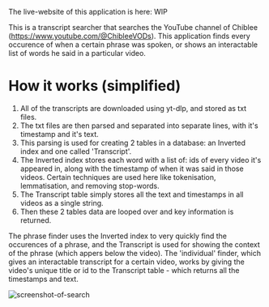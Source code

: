 The live-website of this application is here: WIP

This is a transcript searcher that searches the YouTube channel of Chiblee (https://www.youtube.com/@ChibleeVODs).
This application finds every occurence of when a certain phrase was spoken, or shows an interactable list of words he said in a particular video.


# How it works (simplified)
1. All of the transcripts are downloaded using yt-dlp, and stored as txt files.
2. The txt files are then parsed and separated into separate lines, with it's timestamp and it's text.
3. This parsing is used for creating 2 tables in a database: an Inverted index and one called 'Transcript'.
4. The Inverted index stores each word with a list of: ids of every video it's appeared in, along with the timestamp of when it was said in those videos.
   Certain techniques are used here like tokenisation, lemmatisation, and removing stop-words.
6. The Transcript table simply stores all the text and timestamps in all videos as a single string.
7. Then these 2 tables data are looped over and key information is returned.

The phrase finder uses the Inverted index to very quickly find the occurences of a phrase, and the Transcript is used for showing the context of the phrase (which appers below the video).
The 'individual' finder, which gives an interactable transcript for a certain video, works by giving the video's unique title or id to the Transcript table - which returns all the timestamps and text.

![screenshot-of-search](https://github.com/freak-out-and-give-in/chiblee-transcript-searcher/assets/137592545/5a62a834-b5cc-4ee2-b2a9-99015ab0d8d8)
